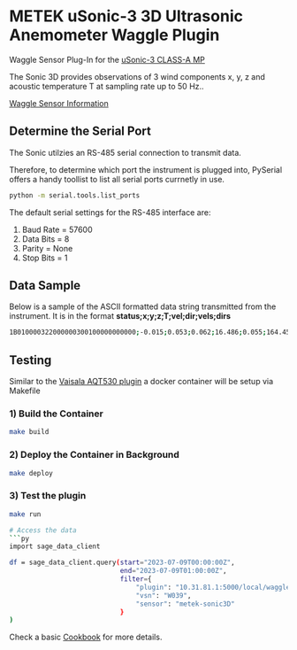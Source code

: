 # METEK uSonic-3 3D Ultrasonic Anemometer Waggle Plugin
Waggle Sensor Plug-In for the [uSonic-3 CLASS-A MP](https://metek.de/product/usonic-3-class-a/)

The Sonic 3D provides observations of 3 wind components x, y, z and acoustic temperature T at sampling rate up to 50 Hz.. 

[Waggle Sensor Information](https://github.com/waggle-sensor)

## Determine the Serial Port
The Sonic utilzies an RS-485 serial connection to transmit data.

Therefore, to determine which port the instrument is plugged into, PySerial offers a handy toollist to list all serial ports currnetly in use.
```bash
python -m serial.tools.list_ports
```

The default serial settings for the RS-485 interface are:
1. Baud Rate = 57600
1. Data Bits = 8
1. Parity = None
1. Stop Bits = 1

## Data Sample
Below is a sample of the ASCII formatted data string transmitted from the instrument. 
It is in the format **status;x;y;z;T;vel;dir;vels;dirs**
```bash
1B010000322000000300100000000000;-0.015;0.053;0.062;16.486;0.055;164.451;0.055;1
``` 


## Testing 

Similar to the [Vaisala AQT530 plugin](https://github.com/jrobrien91/waggle-aqt) a docker container will be setup via Makefile 

### 1) Build the Container
```bash
make build
```

### 2) Deploy the Container in Background
```bash
make deploy
```

### 3) Test the plugin
```bash
make run

# Access the data
```py
import sage_data_client

df = sage_data_client.query(start="2023-07-09T00:00:00Z",
                            end="2023-07-09T01:00:00Z", 
                            filter={
                                "plugin": "10.31.81.1:5000/local/waggle-sonic3d",
                                "vsn": "W039",
                                "sensor": "metek-sonic3D"
                            }
)

```

Check a basic [Cookbook](https://github.com/sujanpal/instrument-cookbooks/blob/main/notebooks/METEK_Sonic3D_access.ipynb) for more details.
